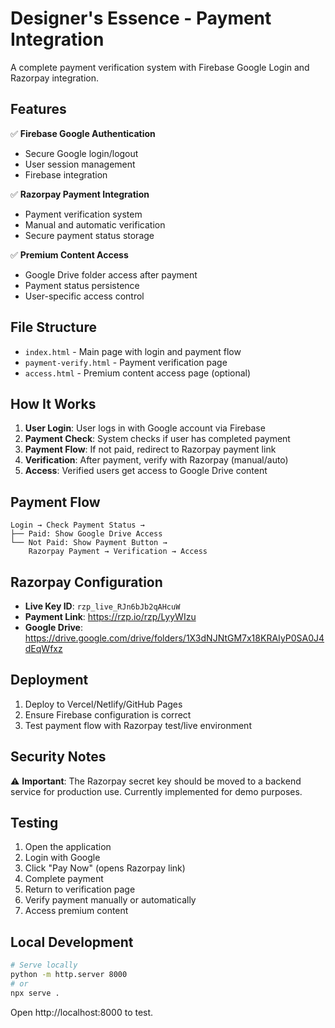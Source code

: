 # Designer's Essence - Payment Integration

A complete payment verification system with Firebase Google Login and Razorpay integration.

## Features

✅ **Firebase Google Authentication**
- Secure Google login/logout
- User session management
- Firebase integration

✅ **Razorpay Payment Integration**
- Payment verification system
- Manual and automatic verification
- Secure payment status storage

✅ **Premium Content Access**
- Google Drive folder access after payment
- Payment status persistence
- User-specific access control

## File Structure

- `index.html` - Main page with login and payment flow
- `payment-verify.html` - Payment verification page
- `access.html` - Premium content access page (optional)

## How It Works

1. **User Login**: User logs in with Google account via Firebase
2. **Payment Check**: System checks if user has completed payment
3. **Payment Flow**: If not paid, redirect to Razorpay payment link
4. **Verification**: After payment, verify with Razorpay (manual/auto)
5. **Access**: Verified users get access to Google Drive content

## Payment Flow

```
Login → Check Payment Status → 
├── Paid: Show Google Drive Access
└── Not Paid: Show Payment Button → 
    Razorpay Payment → Verification → Access
```

## Razorpay Configuration

- **Live Key ID**: `rzp_live_RJn6bJb2qAHcuW`
- **Payment Link**: https://rzp.io/rzp/LyyWIzu
- **Google Drive**: https://drive.google.com/drive/folders/1X3dNJNtGM7x18KRAIyP0SA0J4dEqWfxz

## Deployment

1. Deploy to Vercel/Netlify/GitHub Pages
2. Ensure Firebase configuration is correct
3. Test payment flow with Razorpay test/live environment

## Security Notes

⚠️ **Important**: The Razorpay secret key should be moved to a backend service for production use. Currently implemented for demo purposes.

## Testing

1. Open the application
2. Login with Google
3. Click "Pay Now" (opens Razorpay link)
4. Complete payment
5. Return to verification page
6. Verify payment manually or automatically
7. Access premium content

## Local Development

```bash
# Serve locally
python -m http.server 8000
# or
npx serve .
```

Open http://localhost:8000 to test.